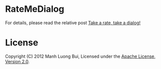 # RateMeDialog

For details, please read the relative post [Take a rate, take a dialog!](http://malubu.wordpress.com/2012/07/10/take-a-rate-take-a-dialog)

# License

Copyright (C) 2012 Manh Luong Bui, Licensed under the [Apache License, Version 2.0](http://www.apache.org/licenses/LICENSE-2.0).
